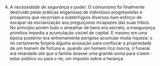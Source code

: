 ﻿4. *A necessidade de segurança e poder.* O comunismo foi finalmente destruído pelas práticas enganosas de indivíduos progressistas e prósperos que recorriam a subterfúgios diversos num esforço de escapar da escravização aos preguiçosos incapazes das suas tribos. No princípio porém todo o amealhar de bens era secreto; a insegurança primitiva impedia a acumulação visível de capital. E mesmo em uma época posterior era extremamente perigoso acumular muita riqueza: o rei certamente forjaria alguma acusação para confiscar a propriedade de um homem de fortuna e, quando um homem rico morria, o funeral era retardado até que a família doasse uma grande soma para o bem-estar público ou para o rei, um imposto sobre a herança.